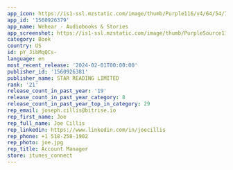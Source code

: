 ```yaml
---
app_icon: https://is1-ssl.mzstatic.com/image/thumb/Purple116/v4/64/54/74/645474c9-2c97-a9ec-8a8c-33d1844fa429/AppIcon-0-0-1x_U007emarketing-0-7-0-0-85-220.png/1024x1024bb.png
app_id: '1560926379'
app_name: Wehear - Audiobooks & Stories
app_screenshot: https://is1-ssl.mzstatic.com/image/thumb/PurpleSource116/v4/3b/01/fc/3b01fc40-7005-ea74-d247-676e6a137d4d/a6b8899d-7a78-4d43-8264-329a262e757c_1242x2688-1_Uff086.5_Uff09.jpg/1242x2688bb.png
category: Book
country: US
id: pY_JibMqQCs-
language: en
most_recent_release: '2024-02-01T00:00:00'
publisher_id: '1560926381'
publisher_name: STAR READING LIMITED
rank: '21'
release_count_in_past_year: '19'
release_count_in_past_year_category: 8
release_count_in_past_year_top_in_category: 29
rep_email: joseph.cillis@bitrise.io
rep_first_name: Joe
rep_full_name: Joe Cillis
rep_linkedin: https://www.linkedin.com/in/joecillis
rep_phone: +1 518-258-1902
rep_photo: joe.jpg
rep_title: Account Manager
store: itunes_connect
---
```

